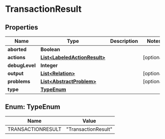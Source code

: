 

# TransactionResult

## Properties

Name | Type | Description | Notes
------------ | ------------- | ------------- | -------------
**aborted** | **Boolean** |  | 
**actions** | [**List&lt;LabeledActionResult&gt;**](LabeledActionResult.md) |  |  [optional]
**debugLevel** | **Integer** |  | 
**output** | [**List&lt;Relation&gt;**](Relation.md) |  |  [optional]
**problems** | [**List&lt;AbstractProblem&gt;**](AbstractProblem.md) |  |  [optional]
**type** | [**TypeEnum**](#TypeEnum) |  | 



## Enum: TypeEnum

Name | Value
---- | -----
TRANSACTIONRESULT | &quot;TransactionResult&quot;



